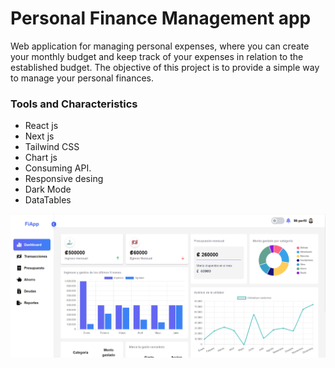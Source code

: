 # Personal Finance Management app
Web application for managing personal expenses, where you can create your monthly budget and keep track of your expenses in relation to the established budget.
The objective of this project is to provide a simple way to manage your personal finances.

### Tools and Characteristics 
- React js
- Next js
- Tailwind CSS
- Chart js
- Consuming API.
- Responsive desing
- Dark Mode
- DataTables

![alt text](image.png)

